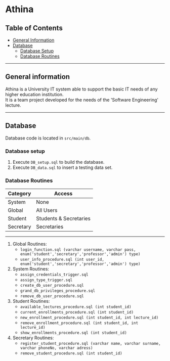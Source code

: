 # Athina

## Table of Contents
- [General Information](#general-information)  
- [Database](#database)  
    - [Database Setup](#database-setup)  
    - [Database Routines](#database-routines)  

---

## General information
Athina is a University IT system able to support the basic IT needs of any higher education institution.   
It is a team project developed for the needs of the 'Software Engineering' lecture.

---

## Database
Database code is located in `src/main/db`.

### Database setup
1. Execute `DB_setup.sql` to build the database.
2. Execute `DB_data.sql` to insert a testing data set.

### Database Routines
| Category | Access |
| --- | --- |
| System | None |
| Global | All Users |
| Student | Students & Secretaries |
| Secretary | Secretaries |

---

1. Global Routines:  
    * `login_function.sql (varchar username, varchar pass, enum('student','secretary','professor','admin') type)`
    * `user_info_procedure.sql (int user_id, enum('student','secretary','professor','admin') type)`
2. System Routines:  
    * `assign_credentials_trigger.sql`
    * `assign_type_trigger.sql`
    * `create_db_user_procedure.sql`
    * `grand_db_privileges_procedure.sql`
    * `remove_db_user_procedure.sql`
3. Student Routines:  
    * `available_lectures_procedure.sql (int student_id)`
    * `current_enrollments_procedure.sql (int student_id)`
    * `new_enrollment_procedure.sql (int student_id, int lecture_id)`
    * `remove_enrollment_procedure.sql (int student_id, int lecture_id)`
    * `show_enrollments_procedure.sql (int student_id)`
4. Secretary Routines:  
    * `register_student_procedure.sql (varchar name, varchar surname, varchar phoneNo, varchar adress)`
    * `remove_student_procedure.sql (int student_id)`
    
